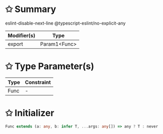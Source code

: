 # &#10025; Summary

eslint-disable-next-line @typescript-eslint/no-explicit-any

| Modifier(s)                            | Type                     |
|----------------------------------------|--------------------------|
| export | Param1&lt;Func&gt; |

# &#10025; Type Parameter(s)

| Type | Constraint |
| ---- | ---------- |
| Func | -          |

# &#10025; Initializer

```ts
Func extends (a: any, b: infer T, ...args: any[]) => any ? T : never
```